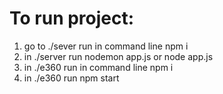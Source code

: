 # To run project:
  1. go to ./sever run in command line npm i
  2. in ./server run nodemon app.js or node app.js
  3. in ./e360 run in command line npm i
  4. in ./e360 run npm start 
